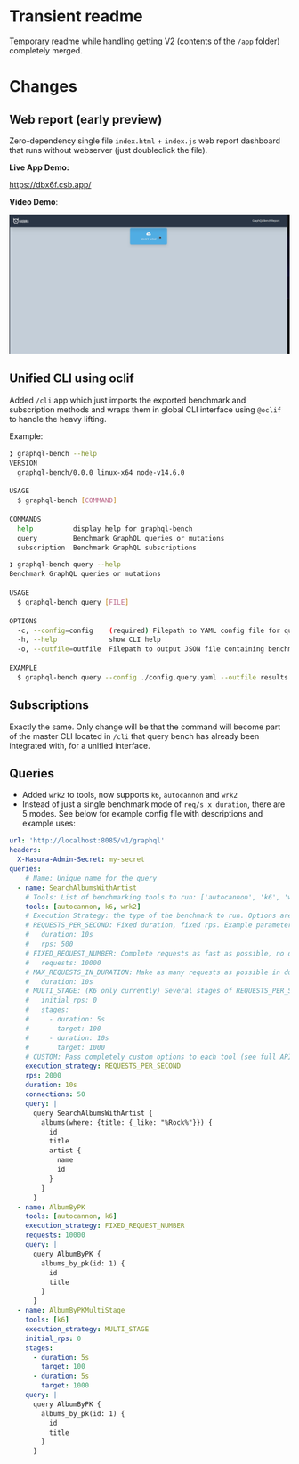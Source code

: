 # Transient readme

Temporary readme while handling getting V2 (contents of the `/app` folder) completely merged.

# Changes

## Web report (early preview)

Zero-dependency single file `index.html` + `index.js` web report dashboard that runs without webserver (just doubleclick the file).

**Live App Demo:**

https://dbx6f.csb.app/


**Video Demo**:

![](./hasura-bench-report.gif)

## Unified CLI using oclif

Added `/cli` app which just imports the exported benchmark and subscription methods and wraps them in global CLI interface using `@oclif` to handle the heavy lifting.

Example:
```sh
❯ graphql-bench --help
VERSION
  graphql-bench/0.0.0 linux-x64 node-v14.6.0

USAGE
  $ graphql-bench [COMMAND]

COMMANDS
  help          display help for graphql-bench
  query         Benchmark GraphQL queries or mutations
  subscription  Benchmark GraphQL subscriptions
```

```sh
❯ graphql-bench query --help
Benchmark GraphQL queries or mutations

USAGE
  $ graphql-bench query [FILE]

OPTIONS
  -c, --config=config    (required) Filepath to YAML config file for query benchmarks
  -h, --help             show CLI help
  -o, --outfile=outfile  Filepath to output JSON file containing benchmark stats

EXAMPLE
  $ graphql-bench query --config ./config.query.yaml --outfile results.json
```


## Subscriptions

Exactly the same. Only change will be that the command will become part of the master CLI located in `/cli` that query bench has already been integrated with, for a unified interface.

## Queries

- Added `wrk2` to tools, now supports `k6`, `autocannon` and `wrk2`
- Instead of just a single benchmark mode of `req/s x duration`, there are 5 modes. See below for example config file with descriptions and example uses:
  
```yaml
url: 'http://localhost:8085/v1/graphql'
headers:
  X-Hasura-Admin-Secret: my-secret
queries:
    # Name: Unique name for the query
  - name: SearchAlbumsWithArtist
    # Tools: List of benchmarking tools to run: ['autocannon', 'k6', 'wrk2']
    tools: [autocannon, k6, wrk2]
    # Execution Strategy: the type of the benchmark to run. Options are: 
    # REQUESTS_PER_SECOND: Fixed duration, fixed rps. Example parameters:
    #   duration: 10s
    #   rps: 500
    # FIXED_REQUEST_NUMBER: Complete requests as fast as possible, no duration. Example parameters:
    #   requests: 10000
    # MAX_REQUESTS_IN_DURATION: Make as many requests as possible in duration. Example parameters:
    #   duration: 10s
    # MULTI_STAGE: (K6 only currently) Several stages of REQUESTS_PER_SECOND benchmark. Example parameters:
    #   initial_rps: 0
    #   stages:
    #     - duration: 5s
    #       target: 100
    #     - duration: 10s
    #       target: 1000
    # CUSTOM: Pass completely custom options to each tool (see full API spec for all supported options, very large)
    execution_strategy: REQUESTS_PER_SECOND
    rps: 2000
    duration: 10s
    connections: 50
    query: |
      query SearchAlbumsWithArtist {
        albums(where: {title: {_like: "%Rock%"}}) {
          id
          title
          artist {
            name
            id
          }
        }
      }
  - name: AlbumByPK
    tools: [autocannon, k6]
    execution_strategy: FIXED_REQUEST_NUMBER
    requests: 10000
    query: |
      query AlbumByPK {
        albums_by_pk(id: 1) {
          id
          title
        }
      }
  - name: AlbumByPKMultiStage
    tools: [k6]
    execution_strategy: MULTI_STAGE
    initial_rps: 0
    stages:
      - duration: 5s
        target: 100
      - duration: 5s
        target: 1000
    query: |
      query AlbumByPK {
        albums_by_pk(id: 1) {
          id
          title
        }
      }
```

